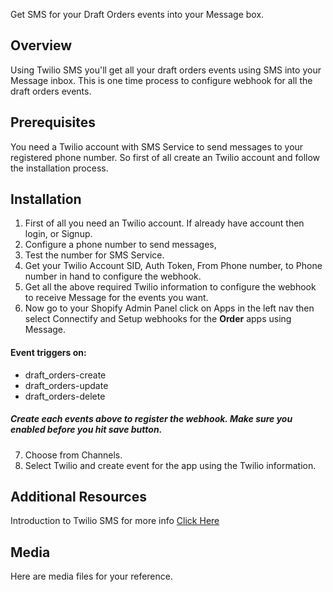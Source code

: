 Get SMS for your Draft Orders events into your Message box.

## Overview
Using Twilio SMS you'll get all your draft orders events using SMS into your Message inbox. This is one time process to configure webhook for all the draft orders events.

## Prerequisites

You need a Twilio account with SMS Service to send messages to your registered phone number. So first of all create an Twilio account and follow the installation process.

## Installation

1. First of all you need an Twilio account. If already have account then login, or Signup.
2. Configure a phone number to send messages, 
3. Test the number for SMS Service.
4. Get your Twilio Account SID,  Auth Token, From Phone number, to Phone number in hand to configure the webhook.
5. Get all the above required Twilio information to configure the webhook to receive Message for the events you want.
6. Now go to your Shopify Admin Panel click on Apps in the left nav then select Connectify and Setup webhooks for the  **Order** apps using Message. 

#### Event triggers on: 
- draft_orders-create
- draft_orders-update
- draft_orders-delete
 
#####  Create each events above to register the webhook. Make sure you enabled before you hit save button.

7. Choose from Channels.
8. Select Twilio and create event for the app using the Twilio information.

## Additional Resources
Introduction to Twilio SMS for more info [Click Here](https://www.twilio.com/docs/usage/tutorials/how-to-use-your-free-trial-account) 

## Media
Here are media files for your reference.